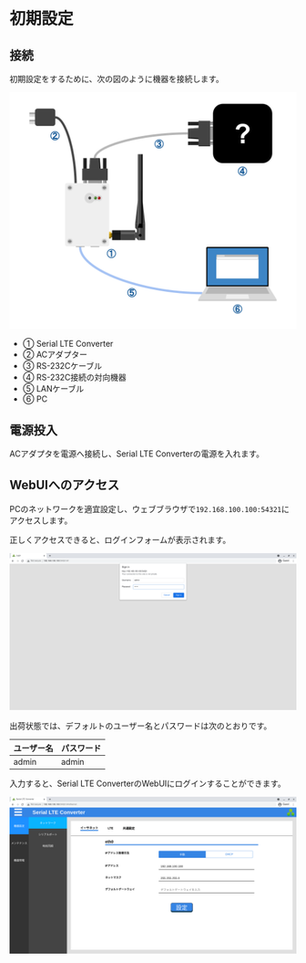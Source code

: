 # 初期設定

## 接続

初期設定をするために、次の図のように機器を接続します。

![](img/02_connections.png)

- ① Serial LTE Converter
- ② ACアダプター
- ③ RS-232Cケーブル
- ④ RS-232C接続の対向機器
- ⑤ LANケーブル
- ⑥ PC

## 電源投入

ACアダプタを電源へ接続し、Serial LTE Converterの電源を入れます。

## WebUIへのアクセス

PCのネットワークを適宜設定し、ウェブブラウザで``192.168.100.100:54321``にアクセスします。

正しくアクセスできると、ログインフォームが表示されます。

![](img/02_login.png)

出荷状態では、デフォルトのユーザー名とパスワードは次のとおりです。

|ユーザー名|パスワード|
|----------|----------|
|admin     |admin     |


入力すると、Serial LTE ConverterのWebUIにログインすることができます。

![](img/02_webui.png)
